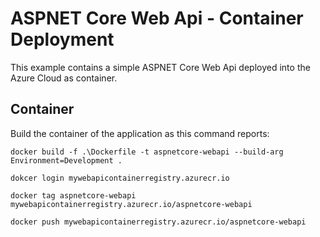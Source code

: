 # ASPNET Core Web Api - Container Deployment #

This example contains a simple ASPNET Core Web Api deployed into the Azure Cloud as container.

## Container ##

Build the container of the application as this command reports:

```
docker build -f .\Dockerfile -t aspnetcore-webapi --build-arg Environment=Development .

dokcer login mywebapicontainerregistry.azurecr.io

docker tag aspnetcore-webapi mywebapicontainerregistry.azurecr.io/aspnetcore-webapi 

docker push mywebapicontainerregistry.azurecr.io/aspnetcore-webapi 
```


